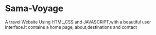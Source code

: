 # Sama-Voyage
A travel Website Using HTML,CSS and JAVASCRIPT,with a beautiful user interface.It contains a home page, about,destinations and contact

